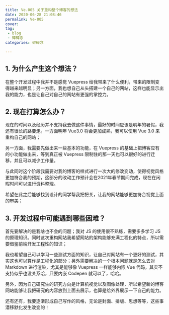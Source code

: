 ```yaml
---
title: Ve.005 关于重构整个博客的想法
date: 2020-06-28 21:08:46
permalink: Ve-005
cover: 
tag: 
 - blog
 - 碎碎念
categories: 碎碎念

---
```


## 1. 为什么产生这个想法？

在整个开发过程中我并不是感觉 Vuepress 给我带来了什么便利，带来的限制变得越来越明显；另一方面，我也想自己从头搭建一个自己的网站，这样也能显示出我的能力，也是让自己对自己的网站有更强的掌控力。

<!-- more -->

## 2. 现在打算怎么办？

现在的时间以及经历并不支持我去做这件事情，最好的时间应该是明年的暑假，我还有很长的路要走。一方面明年 Vue3.0 将会更加成熟，我可以使用 Vue 3.0 来重构自己的网站；

另一方面，我需要先做出来一些基本的功能，在 Vuepress 的基础上把博客应有的小功能做出来，等到真正被 Vuepress 限制住的那一天也可以很好的进行迁移，并且可以减少工作量。

与此同时这个阶段我需要对我的博客的样式进行一次大的修改变动，使得视觉风格更加符合我的预期，这部分的改动工作预计会在2021年春节期间完成，现在在闲暇时间可以进行资料整理。

希望在此之后能够找到设计的同学帮我把把关，让我的网站能够更加符合视觉上面的审美；

## 3. 开发过程中可能遇到哪些困难？

首先要解决的是我啥也不会的问题；我对 JS 的使用很不熟练，需要多多学习 JS 的原理知识。同时这次重构网站我希望网站的架构能够充满工程化的特点，所以需要借鉴前端开发工程性的知识；

我也希望自己可以学习一些测试方面的知识，让自己对网站有一个更好的测试，其实这也可以算作是工程化的部分；另外需要解决的一个根本问题就是怎么去对 Markdown 进行渲染，尤其是能够像 Vuepress 一样能够内嵌 Vue 代码，其实不支持似乎也没关系哈，只要内嵌 Codepen 就可以了，哈哈。

另外，因为自己研究生的研究方向是计算机视觉以及图像处理，所以希望新的博客网站能够让我把研究的内容放到上面去展示，也算是给外界展示一下自己的能力。

还有还有，我要逐渐形成自己写作的风格，无论是封面、排版、思想等等，这些事潜移默化发生改变的！